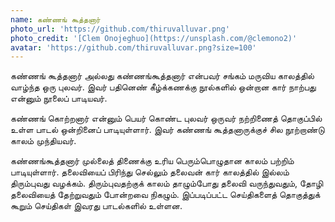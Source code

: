 ```yaml
---
name: கண்ணங் கூத்தனார்
photo_url: 'https://github.com/thiruvalluvar.png'
photo_credit: '[Clem Onojeghuo](https://unsplash.com/@clemono2)'
avatar: 'https://github.com/thiruvalluvar.png?size=100'
---
```


கண்ணங் கூத்தனார் அல்லது கண்ணங்கூத்தனார் என்பவர் சங்கம் மருவிய காலத்தில் வாழ்ந்த ஒரு புலவர். இவர் பதினெண் கீழ்க்கணக்கு நூல்களில் ஒன்றான கார் நாற்பது என்னும் நூலைப் பாடியவர். 

கண்ணங் கொற்றனார் என்னும் பெயர் கொண்ட புலவர் ஒருவர் நற்றிணைத் தொகுப்பில் உள்ள பாடல் ஒன்றினைப் பாடியுள்ளார். இவர் கண்ணங் கூத்தனாருக்குச் சில நூற்றாண்டு காலம் முந்தியவர்.

கண்ணங்கூத்தனார் முல்லைத் திணைக்கு உரிய பெரும்பொழுதான காலம் பற்றிம் பாடியுள்ளார். தலைவியைப் பிரிந்து செல்லும் தலைவன் கார் காலத்தில் இல்லம் திரும்புவது வழக்கம். திரும்புவதற்குக் காலம் தாழும்போது தலைவி வருந்துவதும், தோழி தலைவியைத் தேற்றுவதும் போன்றவை நிகழும். இப்படிப்பட்ட செய்திகளைத் தொகுத்துக் கூறும் செய்திகள் இவரது பாடல்களில் உள்ளன.